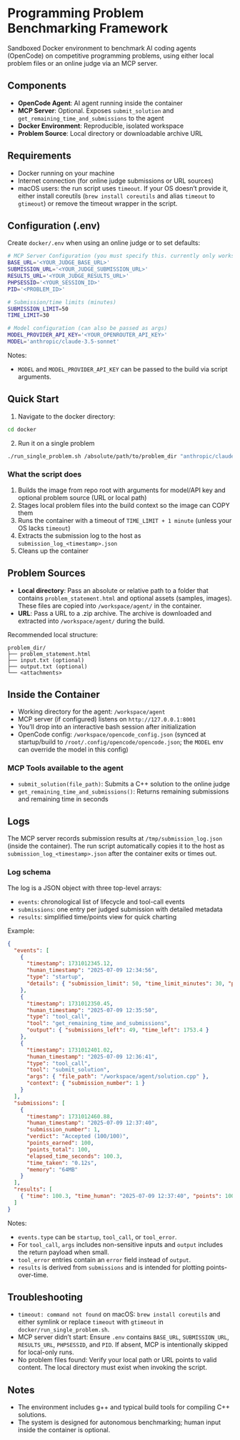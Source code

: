 # Programming Problem Benchmarking Framework

Sandboxed Docker environment to benchmark AI coding agents (OpenCode) on competitive programming problems, using either local problem files or an online judge via an MCP server.

## Components
- **OpenCode Agent**: AI agent running inside the container
- **MCP Server**: Optional. Exposes `submit_solution` and `get_remaining_time_and_submissions` to the agent
- **Docker Environment**: Reproducible, isolated workspace
- **Problem Source**: Local directory or downloadable archive URL

## Requirements
- Docker running on your machine
- Internet connection (for online judge submissions or URL sources)
- macOS users: the run script uses `timeout`. If your OS doesn’t provide it, either install coreutils (`brew install coreutils` and alias `timeout` to `gtimeout`) or remove the timeout wrapper in the script.

## Configuration (.env)
Create `docker/.env` when using an online judge or to set defaults:

```bash
# MCP Server Configuration (you must specify this. currently only works with confidential USACO judge)
BASE_URL='<YOUR_JUDGE_BASE_URL>'
SUBMISSION_URL='<YOUR_JUDGE_SUBMISSION_URL>'
RESULTS_URL='<YOUR_JUDGE_RESULTS_URL>'
PHPSESSID='<YOUR_SESSION_ID>'
PID='<PROBLEM_ID>'

# Submission/time limits (minutes)
SUBMISSION_LIMIT=50
TIME_LIMIT=30

# Model configuration (can also be passed as args)
MODEL_PROVIDER_API_KEY='<YOUR_OPENROUTER_API_KEY>'
MODEL='anthropic/claude-3.5-sonnet'
```

Notes:
- `MODEL` and `MODEL_PROVIDER_API_KEY` can be passed to the build via script arguments.

## Quick Start
1) Navigate to the docker directory:
```bash
cd docker
```

2) Run it on a single problem
```bash
./run_single_problem.sh /absolute/path/to/problem_dir "anthropic/claude-3.5-sonnet" "<OPENROUTER_API_KEY>"
```

### What the script does
1. Builds the image from repo root with arguments for model/API key and optional problem source (URL or local path)
2. Stages local problem files into the build context so the image can COPY them
3. Runs the container with a timeout of `TIME_LIMIT + 1 minute` (unless your OS lacks `timeout`)
4. Extracts the submission log to the host as `submission_log_<timestamp>.json`
5. Cleans up the container

## Problem Sources
- **Local directory**: Pass an absolute or relative path to a folder that contains `problem_statement.html` and optional assets (samples, images). These files are copied into `/workspace/agent/` in the container.
- **URL**: Pass a URL to a .zip archive. The archive is downloaded and extracted into `/workspace/agent/` during the build.

Recommended local structure:
```
problem_dir/
├── problem_statement.html
├── input.txt (optional)
├── output.txt (optional)
└── <attachments>
```

## Inside the Container
- Working directory for the agent: `/workspace/agent`
- MCP server (if configured) listens on `http://127.0.0.1:8001`
- You’ll drop into an interactive bash session after initialization
- OpenCode config: `/workspace/opencode_config.json` (synced at startup/build to `/root/.config/opencode/opencode.json`; the `MODEL` env can override the model in this config)

### MCP Tools available to the agent
- `submit_solution(file_path)`: Submits a C++ solution to the online judge
- `get_remaining_time_and_submissions()`: Returns remaining submissions and remaining time in seconds

## Logs
The MCP server records submission results at `/tmp/submission_log.json` (inside the container). The run script automatically copies it to the host as `submission_log_<timestamp>.json` after the container exits or times out.

### Log schema
The log is a JSON object with three top-level arrays:

- `events`: chronological list of lifecycle and tool-call events
- `submissions`: one entry per judged submission with detailed metadata
- `results`: simplified time/points view for quick charting

Example:

```json
{
  "events": [
    {
      "timestamp": 1731012345.12,
      "human_timestamp": "2025-07-09 12:34:56",
      "type": "startup",
      "details": { "submission_limit": 50, "time_limit_minutes": 30, "pid": "1912" }
    },
    {
      "timestamp": 1731012350.45,
      "human_timestamp": "2025-07-09 12:35:50",
      "type": "tool_call",
      "tool": "get_remaining_time_and_submissions",
      "output": { "submissions_left": 49, "time_left": 1753.4 }
    },
    {
      "timestamp": 1731012401.02,
      "human_timestamp": "2025-07-09 12:36:41",
      "type": "tool_call",
      "tool": "submit_solution",
      "args": { "file_path": "/workspace/agent/solution.cpp" },
      "context": { "submission_number": 1 }
    }
  ],
  "submissions": [
    {
      "timestamp": 1731012460.88,
      "human_timestamp": "2025-07-09 12:37:40",
      "submission_number": 1,
      "verdict": "Accepted (100/100)",
      "points_earned": 100,
      "points_total": 100,
      "elapsed_time_seconds": 100.3,
      "time_taken": "0.12s",
      "memory": "64MB"
    }
  ],
  "results": [
    { "time": 100.3, "time_human": "2025-07-09 12:37:40", "points": 100 }
  ]
}
```

Notes:
- `events.type` can be `startup`, `tool_call`, or `tool_error`.
- For `tool_call`, `args` includes non-sensitive inputs and `output` includes the return payload when small.
- `tool_error` entries contain an `error` field instead of `output`.
- `results` is derived from `submissions` and is intended for plotting points-over-time.

## Troubleshooting
- `timeout: command not found` on macOS: `brew install coreutils` and either symlink or replace `timeout` with `gtimeout` in `docker/run_single_problem.sh`.
- MCP server didn’t start: Ensure `.env` contains `BASE_URL`, `SUBMISSION_URL`, `RESULTS_URL`, `PHPSESSID`, and `PID`. If absent, MCP is intentionally skipped for local-only runs.
- No problem files found: Verify your local path or URL points to valid content. The local directory must exist when invoking the script.

## Notes
- The environment includes g++ and typical build tools for compiling C++ solutions.
- The system is designed for autonomous benchmarking; human input inside the container is optional.
